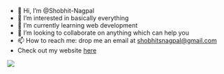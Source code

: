 - 👋 Hi, I’m @Shobhit-Nagpal
- 👀 I’m interested in basically everything
- 🌱 I’m currently learning web development
- 💞️ I’m looking to collaborate on anything which can help you
- 📫 How to reach me: drop me an email at shobhitsnagpal@gmail.com
- Check out my website <a href = "https://shobhitsnagpal.wixsite.com/website" target = "_blank">here</a>

<!---
Shobhit-Nagpal/Shobhit-Nagpal is a ✨ special ✨ repository because its `README.md` (this file) appears on your GitHub profile.
You can click the Preview link to take a look at your changes.
--->

<img src = "https://images.unsplash.com/photo-1504805572947-34fad45aed93?ixlib=rb-1.2.1&ixid=MnwxMjA3fDB8MHxwaG90by1wYWdlfHx8fGVufDB8fHx8&auto=format&fit=crop&w=1950&q=80">
